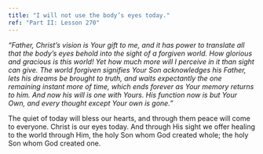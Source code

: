```yaml
---
title: "I will not use the body’s eyes today."
ref: "Part II: Lesson 270"
---
```


*“Father, Christ’s vision is Your gift to me, and it has power to
translate all that the body’s eyes behold into the sight of a forgiven
world. How glorious and gracious is this world! Yet how much more will I
perceive in it than sight can give. The world forgiven signifies Your Son
acknowledges his Father, lets his dreams be brought to truth, and waits
expectantly the one remaining instant more of time, which ends forever
as Your memory returns to him. And now his will is one with Yours. His
function now is but Your Own, and every thought except Your own is
gone.”*

The quiet of today will bless our hearts, and through them peace will
come to everyone. Christ is our eyes today. And through His sight we
offer healing to the world through Him, the holy Son whom God created
whole; the holy Son whom God created one.

